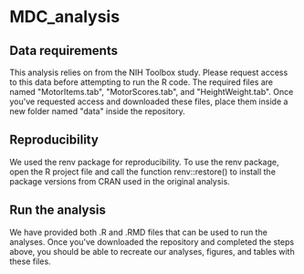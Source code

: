 # MDC_analysis

## Data requirements
This analysis relies on from the NIH Toolbox study. Please request access to this data before attempting to run the R code. The required files are named "MotorItems.tab", "MotorScores.tab", and "HeightWeight.tab". Once you've requested access and downloaded these files, place them inside a new folder named "data" inside the repository.

## Reproducibility
We used the renv package for reproducibility. To use the renv package, open the R project file and call the function renv::restore() to install the package versions from CRAN used in the original analysis.

## Run the analysis
We have provided both .R and .RMD files that can be used to run the analyses. Once you've downloaded the repository and completed the steps above, you should be able to recreate our analyses, figures, and tables with these files. 
